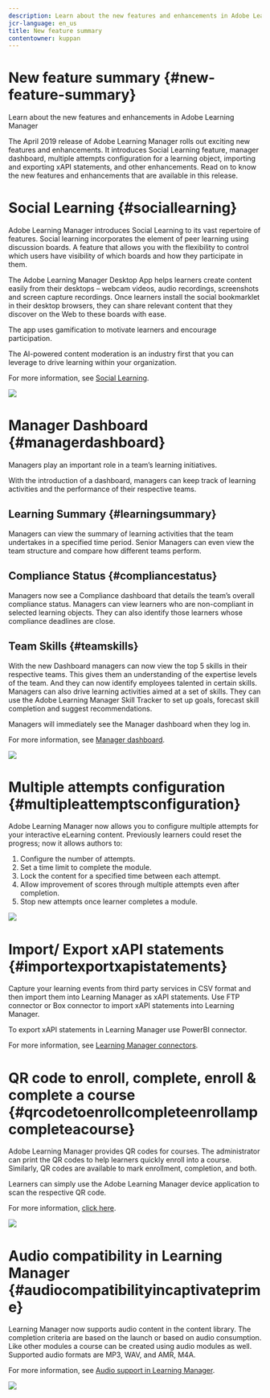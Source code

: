 ```yaml
---
description: Learn about the new features and enhancements in Adobe Learning Manager
jcr-language: en_us
title: New feature summary
contentowner: kuppan
---
```



# New feature summary {#new-feature-summary}

Learn about the new features and enhancements in Adobe Learning Manager

The April 2019 release of Adobe Learning Manager rolls out exciting new features and enhancements. It introduces Social Learning feature, manager dashboard, multiple attempts configuration for a learning object, importing and exporting xAPI statements, and other enhancements. Read on to know the new features and enhancements that are available in this release.

# Social Learning {#sociallearning}

Adobe Learning Manager introduces Social Learning to its vast repertoire of features. Social learning incorporates the element of peer learning using discussion boards. A feature that allows you with the flexibility to control which users have visibility of which boards and how they participate in them.

The Adobe Learning Manager Desktop App helps learners create content easily from their desktops – webcam videos, audio recordings, screenshots and screen capture recordings. Once learners install the social bookmarklet in their desktop browsers, they can share relevant content that they discover on the Web to these boards with ease.

The app uses gamification to motivate learners and encourage participation.

The AI-powered content moderation is an&nbsp;industry first that you can leverage to drive learning within your organization.

For more information, see [Social Learning](learners/feature-summary/social-learning-web-user.md).

![](assets/social-learning-dashboard-02.png) 

# Manager Dashboard {#managerdashboard}

Managers play an important role in a team’s learning initiatives.

With the introduction of a dashboard, managers can keep track of learning activities and the performance of their respective teams.

## Learning Summary {#learningsummary}

Managers can view the summary of learning activities that the team undertakes in a specified time period. Senior Managers can even view the team structure and compare how different teams perform.

## Compliance Status {#compliancestatus}

Managers now see a Compliance dashboard that details the team’s overall compliance status. Managers can view learners who are non-compliant in selected learning objects. They can also identify those learners whose compliance deadlines are close.

## Team Skills {#teamskills}

With the new Dashboard managers can now view the top 5 skills in their respective teams. This gives them an understanding of the expertise levels of the team. And they can now identify employees talented in certain skills. Managers can also drive learning activities aimed at a set of skills. They can use the Adobe Learning Manager Skill Tracker to set up goals, forecast skill completion and suggest recommendations.

Managers will immediately see the Manager dashboard when they log in.

For more information, see [Manager dashboard](managers/feature-summary/manager-dashboard.md).

![](assets/manager-dashboard-02.png) 

# Multiple attempts configuration {#multipleattemptsconfiguration}

Adobe Learning Manager now allows you to configure multiple attempts for your interactive eLearning content. Previously learners could reset the progress; now it allows authors to:

1. Configure the number of attempts.
1. Set a time limit to complete the module.
1. Lock the content for a specified time between each attempt.
1. Allow improvement of scores through multiple attempts even after completion.
1. Stop new attempts once learner completes a module.&nbsp;

![](assets/author-config.png) 

# Import/ Export xAPI statements {#importexportxapistatements}

Capture your learning events from third party services in CSV format and then import them into Learning Manager as xAPI statements. Use FTP connector or Box connector to import xAPI statements into Learning Manager.&nbsp;

To export xAPI statements in Learning Manager use PowerBI connector.

For more information, see [Learning Manager connectors](integration-admin/feature-summary/connectors.md).

# QR code to enroll, complete, enroll & complete a course {#qrcodetoenrollcompleteenrollampcompleteacourse}

Adobe Learning Manager provides QR codes for courses. The administrator can print the QR codes to help learners quickly enroll into a course. Similarly, QR codes are available to mark enrollment, completion, and both.&nbsp;

Learners can simply use the Adobe Learning Manager device application to scan the respective QR code.

For more information, [click here](administrators/feature-summary/learning-programs.md#ShareQRcodewithlearnerstoenrollcompleteandenrollcompleteacourse).

![](assets/qr-code-download-01.png) 

# Audio compatibility in Learning Manager {#audiocompatibilityincaptivateprime}

Learning Manager now supports audio content in the content library. The completion criteria are based on the launch or based on audio consumption. Like other modules a course can be created using audio modules as well. Supported audio formats are MP3, WAV, and AMR, M4A.

For more information, see [Audio support in Learning Manager](system-requirements.md#Supportedcontentformats).

![](assets/audio-support.png)

